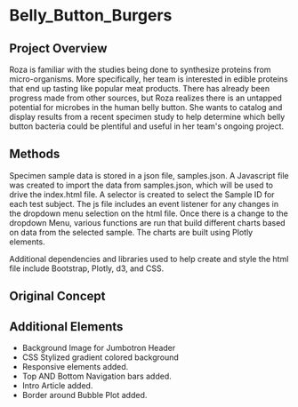 # Belly_Button_Burgers
## Project Overview
Roza is familiar with the studies being done to synthesize proteins from micro-organisms.  More specifically, her team is interested in edible proteins that end up tasting like popular meat products.  There has already been progress made from other sources, but Roza realizes there is an untapped potential for microbes in the human belly button.  She wants to catalog and display results from a recent specimen study to help determine which belly button bacteria could be plentiful and useful in her team's ongoing project.

## Methods
Specimen sample data is stored in a json file, samples.json.  A Javascript file was created to import the data from samples.json, which will be used to drive the index.html file.  A selector is created to select the Sample ID for each test subject.  The js file includes an event listener for any changes in the dropdown menu selection on the html file.  Once there is a change to the dropdown Menu, various functions are run that build different charts based on data from the selected sample.   The charts are built using Plotly elements.

Additional dependencies and libraries used to help create and style the html file include Bootstrap, Plotly, d3, and CSS.

## Original Concept

## Additional Elements
- Background Image for Jumbotron Header
- CSS Stylized gradient colored background
- Responsive elements added.
- Top AND Bottom Navigation bars added.
- Intro Article added.
- Border around Bubble Plot added.


